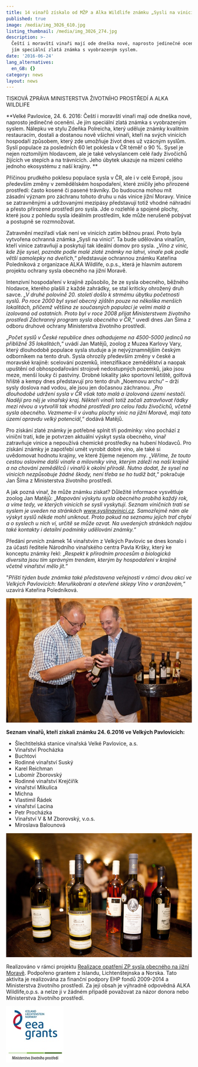 ```yaml
---
title: 14 vinařů získalo od MŽP a Alka Wildlife známku „Sysli na vinici“
published: true
image: /media/img_3026_610.jpg
listing_thumbnail: /media/img_3026_274.jpg
description: >-
  Čeští i moravští vinaři mají ode dneška nové, naprosto jedinečné ocenění. Je
  jím speciální zlatá známka s vyobrazeným syslem.
date: '2016-06-24'
lang_alternatives:
  en_GB: {}
category: news
layout: news
---
```

TISKOVÁ ZPRÁVA MINISTERSTVA ŽIVOTNÍHO PROSTŘEDÍ A ALKA WILDLIFE

**Velké Pavlovice, 24. 6. 2016: Čeští i moravští vinaři mají ode dneška nové, naprosto jedinečné ocenění. Je jím speciální zlatá známka s vyobrazeným syslem. Nálepku ve stylu Zdeňka Polreicha, který uděluje známky kvalitním restauracím, dostali a dostanou nově všichni vinaři, kteří na svých vinicích hospodaří způsobem, který zde umožňuje život dnes už vzácným syslům. Syslí populace za posledních 60 let poklesla v ČR téměř o 90 %. Sysel je nejen roztomilým hlodavcem, ale je také velvyslancem celé řady živočichů žijících ve stepích a na trávnících. Jeho úbytek ukazuje na mizení celého jednoho ekosystému z naší krajiny.  **

Příčinou prudkého poklesu populace sysla v ČR, ale i v celé Evropě, jsou především změny v zemědělském hospodaření, které zničily jeho přirozené prostředí: často kosené či pasené trávníky. Do budoucna mohou mít zásadní význam pro záchranu tohoto druhu u nás vinice jižní Moravy. Vinice se zatravněnými a udržovanými mezipásy představují totiž vhodné náhradní a přesto přirozené prostředí pro sysla. Jde o rozlehlé a spojené plochy, které jsou z pohledu sysla ideálním prostředím, kde může nerušeně pobývat a postupně se rozmnožovat.

Zatravnění meziřadí však není ve vinicích zatím běžnou praxí. Proto byla vytvořena ochranná známka „Sysli na vinici“. Ta bude udělována vinařům, kteří vinice zatravňují a poskytují tak ideální domov pro sysla. „_Víno z vinic, kde žije sysel, poznáte podle malé zlaté známky na lahvi, vinaře pak podle větší samolepky na dveřích_,“ představuje ochrannou známku Kateřina Poledníková z organizace ALKA Wildlife, o.p.s., která je hlavním autorem projektu ochrany sysla obecného na jižní Moravě.

Intenzivní hospodaření v krajině způsobilo, že ze sysla obecného, běžného hlodavce, kterého plašili z každé zahrádky, se stal kriticky ohrožený druh savce. „_V druhé polovině 20. století došlo k strmému úbytku početnosti syslů. Po roce 2000 byl sysel obecný zjištěn pouze na několika menších lokalitách, přičemž většina ze současných populací je velmi malá a izolovaná od ostatních. Proto byl v roce 2008 přijat Ministerstvem životního prostředí Záchranný program sysla obecného v ČR_,“ uvedl dnes Jan Šíma z odboru druhové ochrany Ministerstva životního prostředí. 

„_Počet syslů v České republice dnes odhadujeme na 4500-5000 jedinců na přibližně 35 lokalitách_,“ uvádí Jan Matějů, zoolog z Muzea Karlovy Vary, který dlouhodobě populace sysla studuje a je nejvýznamnějším českým odborníkem na tento druh. Sysla ohrozily především změny v české a moravské krajině: scelování pozemků, intenzifikace zemědělství a naopak upuštění od obhospodařování strojově nedostupných pozemků, jako jsou meze, menší louky či pastviny. Drobné lokality jako sportovní letiště, golfová hřiště a kempy dnes představují pro tento druh „Noemovu archu“ – drží sysly doslova nad vodou, ale jsou jen dočasnou záchranou. „_Pro dlouhodobé udržení sysla v ČR však tato malá a izolovaná území nestačí. Nadějí pro něj je vinařský kraj. Někteří vinaři totiž začali zatravňovat řádky mezi révou a vytvořili tak vhodné prostředí pro celou řadu živočichů, včetně sysla obecného. Vezmeme-li v úvahu plochy vinic na jižní Moravě, mají tato území opravdu velký potenciál_,“ dodává Matějů. 

Pro získání zlaté známky je potřebné splnit tři podmínky: víno pochází z viniční trati, kde je potvrzen aktuální výskyt sysla obecného, vinař zatravňuje vinice a nepoužívá chemické prostředky na hubení hlodavců. Pro získání známky je zapotřebí umět vyrobit dobré víno, ale také si uvědomovat hodnotu krajiny, ve které žijeme nejenom my. „_Věříme, že touto cestou oslovíme další vinaře a milovníky vína, kterým záleží na naší krajině a na chování zemědělců i vinařů k okolní přírodě. Nutno dodat, že sysel na vinicích nezpůsobuje žádné škody, není třeba se ho tudíž bát_,“ pokračuje Jan Šíma z Ministerstva životního prostředí.

A jak pozná vinař, že může známku získat? Důležité informace vysvětluje zoolog Jan Matějů: „_Mapování výskytu sysla obecného probíhá každý rok, a víme tedy, ve kterých vinicích se sysli vyskytují. Seznam viničních tratí se syslem je uveden na stránkách www.syslinavinici.cz. Samozřejmě nám ale výskyt syslů někde mohl uniknout. Proto pokud na seznamu jejich trať chybí a o syslech u nich ví, určitě se může ozvat. Na uvedených stránkách najdou také kontakty i detailní podmínky udělování známky._“

Předání prvních známek 14 vinařstvím z Velkých Pavlovic se dnes konalo i za účasti ředitele Národního vinařského centra Pavla Kršky, který ke konceptu známky řekl: „_Respekt k přírodním procesům a biologická diversita jsou tím správným trendem, kterým by hospodaření v krajině včetně vinařství mělo jít_.“ 

"_Příští týden bude známka také představena veřejnosti v rámci dvou akcí ve Velkých Pavlovicích: Meruňkobraní a otevřené sklepy Víno v oranžovém,_“ uzavírá Kateřina Poledníková. 

![Lepení známek na lahve při slavnostním ocenění vinařů](/media/img_3010_610.jpg "Lepení známek na lahve při slavnostním ocenění vinařů")

**Seznam vinařů, kteří získali známku 24. 6.2016 ve Velkých Pavlovicích:**

* Šlechtitelská stanice vinařská Velké Pavlovice, a.s.
* Vinařství Procházka
* Buchtovi
* Rodinné vinařství Suský
* Karel Reichman
* Lubomír Zborovský
* Rodinné vinařství Krejčiřík
* vinařství Mikulica
* Michna
* Vlastimil Řádek
* vinařství Lacina
* Petr Procházka
* Vinařství V & M Zborovský, v.o.s.
* Miroslava Balounová

![Různé lahve vína se zlatou známkou Sysli na vinici](/media/img_3037.jpg "Víno se známkou Sysli na vinici")

Realizováno v rámci projektu [Realizace opatření ZP sysla obecného na jižní Moravě](/projects/realizace-opatření-pro-sysla-na-jižní-moravě).  Podpořeno grantem z Islandu, Lichtenštejnska a Norska. Tato aktivita je realizována za finanční podpory EHP fondů 2009-2014 a Ministerstva životního prostředí. Za její obsah je výhradně odpovědná ALKA Wildlife,o.p.s. a nelze ji v žádném případě považovat za názor donora nebo Ministerstva životního prostředí. 

![](/media/loga_mgs_stojato_mm.jpg)
